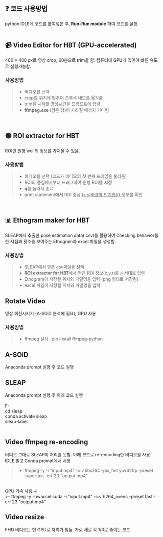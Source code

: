 ## ❓ 코드 사용방법
python IDLE에 코드를 붙여넣은 후, **Run-Run module** 하여 코드를 실행
<br/><br/>
## 📹 Video Editor for HBT (GPU-accelerated)
400 * 400 px로 영상 crop, 60분으로 trim을 함. 컴퓨터에 GPU가 있어야 빠른 속도로 실행가능함.
 ### 사용방법
> - 비디오를 선택
> - crop할 위치에 맞추어 초록색 네모를 옮겨줌
> - trim을 시작할 영상시간을 프롬프트에 입력
> - **ffmpeg.exe** (검은 창)이 사라질 때까지 기다림  

<br/>

## 🟢 ROI extractor for HBT
ROI인 원형 well의 정보를 가져올 수 있음.
### 사용방법
>- 비디오를 선택 (코드가 비디오의 첫 번째 프레임을 불러옴)
>- ROI의 중심에서부터 드래그하여 원형 ROI를 지정
>- **q**를 눌러서 종료
>- print statement에서 ROI 중심 <ins> (x,y)좌표와 반지름(r) </ins> 정보를 확인  

<br/>

## 📊 Ethogram maker for HBT
SLEAP에서 추출한 pose estimation data(.csv)를 활용하여 Checking behavior를 한 시점과 횟수를 보여주는 Ethogram과 excel 파일을 생성함.
### 사용방법
>- SLEAP에서 얻은 csv파일을 선택
>- **ROI extractor for HBT**에서 얻은 ROI 정보(x,y,r)를 순서대로 입력
>- Ethogram이 저장될 위치와 파일명을 입력 (png 형태로 저장됨)
>- excel 파일이 저장될 위치와 파일명을 입력


## Rotate Video
영상 회전시키기 (A-SOiD 분석에 필요), GPU 사용
### 사용방법
>- ffmpeg 설치 : pip install ffmpeg-python

## A-SOiD
Anaconda prompt 실행 후 코드 실행

## SLEAP
Anaconda prompt 실행 후 아래 코드 실행<br/><br/>
F:<br/>
cd sleap<br/>
conda activate sleap<br/>
sleap-label<br/><br/>

## Video ffmpeg re-encoding
비디오 그대로 SLEAP이 처리를 못함. 아래 코드로 re-encoding한 비디오를 사용. IDLE 말고 Conda prompt에서 사용<br/>
>- ffmpeg -y -i "input.mp4" -c:v libx264 -pix_fmt yuv420p -preset superfast -crf 23 "output.mp4"<br/>
<br/>
GPU 가속 사용 시<br/>
>- ffmpeg -y -hwaccel cuda -i "input.mp4" -c:v h264_nvenc -preset fast -crf 23 "output.mp4"<br/>

## Video resize
FHD 비디오는 현 GPU로 처리가 힘듦. 가로 세로 각 1/3로 줄이는 코드 <br/>
